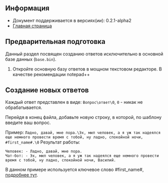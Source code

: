 
Информация
------------

* Документ поддерживается в версиях(ии): 0.2.1-alpha2
* [Главная страница][0]

Предварительная подготовка
------------

Данный раздел посвящен созданию ответов исключительно в основной базе данных (`base.bin`).
1.	Откройте основную базу ответов в мощном текстовом редакторе. В качестве рекомендации notepad++

Создание новых ответов
------------


Каждый ответ представлен в виде: `Вопрос\ответ\0`, `0` - никак не обрабатывается. 

Перейдя в конец файла, добавьте новую строку, в которой, по шаблону введите ваш вопрос.

Пример: `Ладно, давай, мне пора.\Эх, мил человек, а я уж так надеялся еще немного провести время с тобой, ну ладно, спокойной ночи, #first_name#.\0`
Результат работы:
```
Человек: - Ладно, давай, мне пора.
Чат-бот: - Эх, мил человек, а я уж так надеялся еще немного провести время с тобой, ну ладно, спокойной ночи, Василий.
```
В данном примере используется ключевое слово #first_name#, [подробнее тут][1].

[0]: index.md
[1]: keyWord.md
